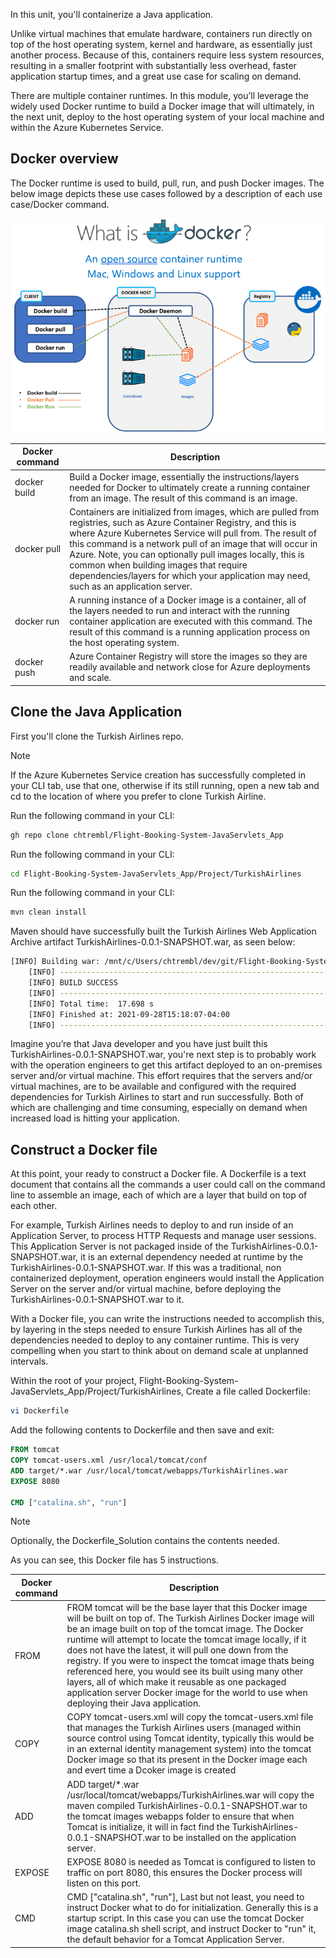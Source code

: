In this unit, you'll containerize a Java application.

Unlike virtual machines that emulate hardware, containers run directly on top of the host operating system, kernel and hardware, as essentially just another process. Because of this, containers require less system resources, resulting in a smaller footprint with substantially less overhead, faster application startup times, and a great use case for scaling on demand. 

There are multiple container runtimes. In this module, you’ll leverage the widely used Docker runtime to build a Docker image that will ultimately, in the next unit, deploy to the host operating system of your local machine and within the Azure Kubernetes Service.

## Docker overview

The Docker runtime is used to build, pull, run, and push Docker images. The below image depicts these use cases followed by a description of each use case/Docker command.

![Screenshot showing the running application.](../media/containerize-1.png)

| Docker command | Description |
|-|-|
| docker build | Build a Docker image, essentially the instructions/layers needed for Docker to ultimately create a running container from an image. The result of this command is an image. |
| docker pull  | Containers are initialized from images, which are pulled from registries, such as Azure Container Registry, and this is where Azure Kubernetes Service will pull from. The result of this command is a network pull of an image that will occur in Azure. Note, you can optionally pull images locally, this is common when building images that require dependencies/layers for which your application may need, such as an application server. |
| docker run   | A running instance of a Docker image is a container, all of the layers needed to run and interact with the running container application are executed with this command. The result of this command is a running application process on the host operating system. |
| docker push | Azure Container Registry will store the images so they are readily available and network close for Azure deployments and scale. |

## Clone the Java Application

First you'll clone the Turkish Airlines repo. 

> [!NOTE]
> If the Azure Kubernetes Service creation has successfully completed in your CLI tab, use that one, otherwise if its still running, open a new tab and cd to the location of where you prefer to clone Turkish Airline.

Run the following command in your CLI:

```bash
gh repo clone chtrembl/Flight-Booking-System-JavaServlets_App
```

Run the following command in your CLI:

```bash
cd Flight-Booking-System-JavaServlets_App/Project/TurkishAirlines
```

Run the following command in your CLI:

```bash
mvn clean install
```

Maven should have successfully built the Turkish Airlines Web Application Archive artifact TurkishAirlines-0.0.1-SNAPSHOT.war, as seen below:

```bash
[INFO] Building war: /mnt/c/Users/chtrembl/dev/git/Flight-Booking-System-JavaServlets_App/Project/TurkishAirlines/target/TurkishAirlines-0.0.1-SNAPSHOT.war
	[INFO] ------------------------------------------------------------------------
	[INFO] BUILD SUCCESS
	[INFO] ------------------------------------------------------------------------
	[INFO] Total time:  17.698 s
	[INFO] Finished at: 2021-09-28T15:18:07-04:00
	[INFO] ------------------------------------------------------------------------

```

Imagine you’re that Java developer and you have just built this TurkishAirlines-0.0.1-SNAPSHOT.war, you're next step is to probably work with the operation engineers to get this artifact deployed to an on-premises server and/or virtual machine. This effort requires that the servers and/or virtual machines, are to be available and configured with the required dependencies for Turkish Airlines to start and run successfully. Both of which are challenging and time consuming, especially on demand when increased load is hitting your application.

## Construct a Docker file

At this point, your ready to construct a Docker file. A Dockerfile is a text document that contains all the commands a user could call on the command line to assemble an image, each of which are a layer that build on top of each other.

For example, Turkish Airlines needs to deploy to and run inside of an Application Server, to process HTTP Requests and manage user sessions. This Application Server is not packaged inside of the TurkishAirlines-0.0.1-SNAPSHOT.war, it is an external dependency needed at runtime by the TurkishAirlines-0.0.1-SNAPSHOT.war. If this was a traditional, non containerized deployment, operation engineers would install the Application Server on the server and/or virtual machine, before deploying the TurkishAirlines-0.0.1-SNAPSHOT.war to it.

With a Docker file, you can write the instructions needed to accomplish this, by layering in the steps needed to ensure Turkish Airlines has all of the dependencies needed to deploy to any container runtime. This is very compelling when you start to think about on demand scale at unplanned intervals.

Within the root of your project, Flight-Booking-System-JavaServlets_App/Project/TurkishAirlines, Create a file called Dockerfile:

```bash
vi Dockerfile
```

Add the following contents to Dockerfile and then save and exit:

```dockerfile
FROM tomcat
COPY tomcat-users.xml /usr/local/tomcat/conf
ADD target/*.war /usr/local/tomcat/webapps/TurkishAirlines.war
EXPOSE 8080

CMD ["catalina.sh", "run"]
```

> [!NOTE]
> Optionally, the Dockerfile_Solution contains the contents needed.

As you can see, this Docker file has 5 instructions.

| Docker command | Description |
|-|-|
| FROM   | FROM tomcat will be the base layer that this Docker image will be built on top of. The Turkish Airlines Docker image will be an image built on top of the tomcat image. The Docker runtime will attempt to locate the tomcat image locally, if it does not have the latest, it will pull one down from the registry. If you were to inspect the tomcat image thats being referenced here, you would see its built using many other layers, all of which make it reusable as one packaged application server Docker image for the world to use when deploying their Java application. |
| COPY   | COPY tomcat-users.xml will copy the tomcat-users.xml file that manages the Turkish Airlines users (managed within source control using Tomcat identity, typically this would be in an external identity management system) into the tomcat Docker image so that its present in the Docker image each and evert time a Dcoker image is created |
| ADD    | ADD target/*.war /usr/local/tomcat/webapps/TurkishAirlines.war will copy the maven compiled TurkishAirlines-0.0.1-SNAPSHOT.war to the tomcat images webapps folder to ensure that when Tomcat is initialize, it will in fact find the TurkishAirlines-0.0.1-SNAPSHOT.war to be installed on the application server. |
| EXPOSE | EXPOSE 8080 is needed as Tomcat is configured to listen to traffic on port 8080, this ensures the Docker process will listen on this port. |
| CMD | CMD ["catalina.sh", "run"], Last but not least, you need to instruct Docker what to do for initialization. Generally this is a startup script. In this case you can use the tomcat Docker image catalina.sh shell script, and instruct Docker to "run" it, the default behavior for a Tomcat Application Server. |
